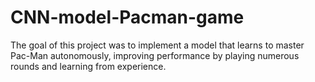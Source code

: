 # CNN-model-Pacman-game
The goal of this project was to implement a model that learns to master Pac-Man autonomously, improving performance by playing numerous rounds and learning from experience.
